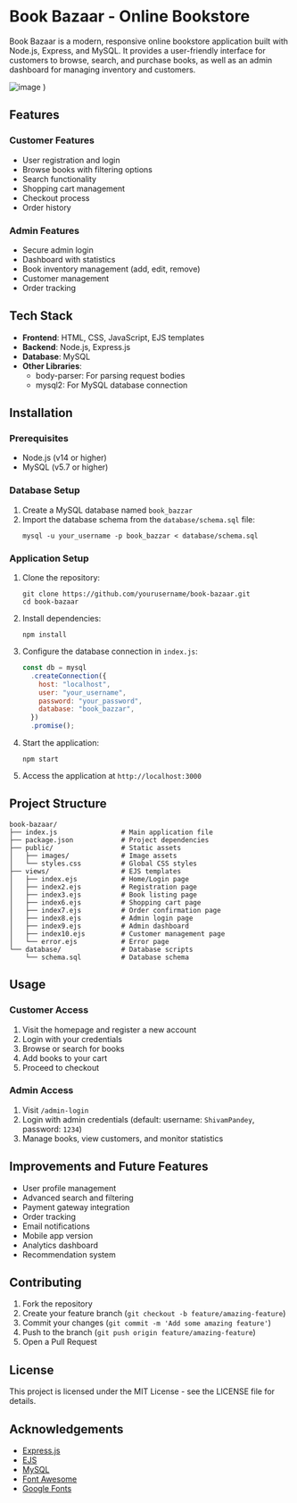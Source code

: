 # Book Bazaar - Online Bookstore

Book Bazaar is a modern, responsive online bookstore application built with Node.js, Express, and MySQL. It provides a user-friendly interface for customers to browse, search, and purchase books, as well as an admin dashboard for managing inventory and customers.

![image](https://github.com/user-attachments/assets/f9478a38-9781-432a-b1a5-62cce2620915)
)

## Features

### Customer Features

- User registration and login
- Browse books with filtering options
- Search functionality
- Shopping cart management
- Checkout process
- Order history

### Admin Features

- Secure admin login
- Dashboard with statistics
- Book inventory management (add, edit, remove)
- Customer management
- Order tracking

## Tech Stack

- **Frontend**: HTML, CSS, JavaScript, EJS templates
- **Backend**: Node.js, Express.js
- **Database**: MySQL
- **Other Libraries**:
  - body-parser: For parsing request bodies
  - mysql2: For MySQL database connection

## Installation

### Prerequisites

- Node.js (v14 or higher)
- MySQL (v5.7 or higher)

### Database Setup

1. Create a MySQL database named `book_bazzar`
2. Import the database schema from the `database/schema.sql` file:
   ```
   mysql -u your_username -p book_bazzar < database/schema.sql
   ```

### Application Setup

1. Clone the repository:

   ```
   git clone https://github.com/yourusername/book-bazaar.git
   cd book-bazaar
   ```

2. Install dependencies:

   ```
   npm install
   ```

3. Configure the database connection in `index.js`:

   ```javascript
   const db = mysql
     .createConnection({
       host: "localhost",
       user: "your_username",
       password: "your_password",
       database: "book_bazzar",
     })
     .promise();
   ```

4. Start the application:

   ```
   npm start
   ```

5. Access the application at `http://localhost:3000`

## Project Structure

```
book-bazaar/
├── index.js                # Main application file
├── package.json            # Project dependencies
├── public/                 # Static assets
│   ├── images/             # Image assets
│   └── styles.css          # Global CSS styles
├── views/                  # EJS templates
│   ├── index.ejs           # Home/Login page
│   ├── index2.ejs          # Registration page
│   ├── index3.ejs          # Book listing page
│   ├── index6.ejs          # Shopping cart page
│   ├── index7.ejs          # Order confirmation page
│   ├── index8.ejs          # Admin login page
│   ├── index9.ejs          # Admin dashboard
│   ├── index10.ejs         # Customer management page
│   └── error.ejs           # Error page
└── database/               # Database scripts
    └── schema.sql          # Database schema
```

## Usage

### Customer Access

1. Visit the homepage and register a new account
2. Login with your credentials
3. Browse or search for books
4. Add books to your cart
5. Proceed to checkout

### Admin Access

1. Visit `/admin-login`
2. Login with admin credentials (default: username: `ShivamPandey`, password: `1234`)
3. Manage books, view customers, and monitor statistics

## Improvements and Future Features

- User profile management
- Advanced search and filtering
- Payment gateway integration
- Order tracking
- Email notifications
- Mobile app version
- Analytics dashboard
- Recommendation system

## Contributing

1. Fork the repository
2. Create your feature branch (`git checkout -b feature/amazing-feature`)
3. Commit your changes (`git commit -m 'Add some amazing feature'`)
4. Push to the branch (`git push origin feature/amazing-feature`)
5. Open a Pull Request

## License

This project is licensed under the MIT License - see the LICENSE file for details.

## Acknowledgements

- [Express.js](https://expressjs.com/)
- [EJS](https://ejs.co/)
- [MySQL](https://www.mysql.com/)
- [Font Awesome](https://fontawesome.com/)
- [Google Fonts](https://fonts.google.com/)
